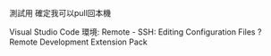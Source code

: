 測試用 確定我可以pull回本機

Visual Studio Code 環境:
Remote - SSH: Editing Configuration Files ?
Remote Development Extension Pack